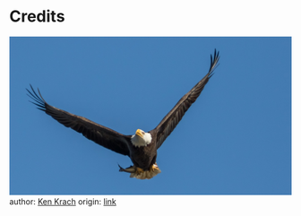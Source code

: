 # Credits

![image](./38064032662_83c2250d7f_h.jpg)
author: [Ken Krach](https://www.flickr.com/photos/kjkmep/)
origin: [link](https://www.flickr.com/photos/kjkmep/38064032662/)


